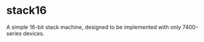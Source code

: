 stack16
=======

A simple 16-bit stack machine, designed to be implemented with only 7400-series devices.
